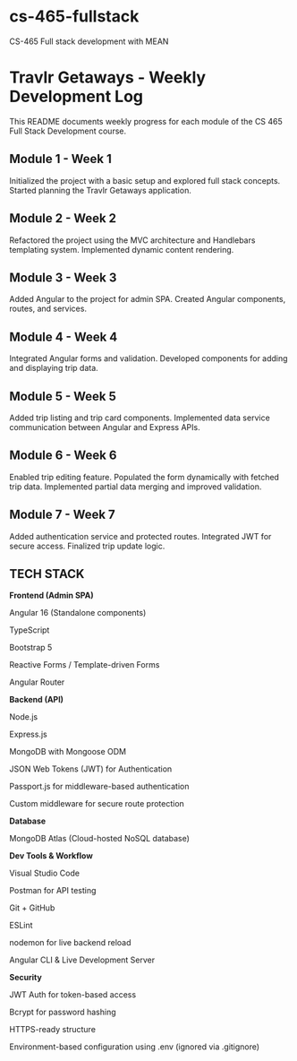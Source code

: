 # cs-465-fullstack
CS-465 Full stack development with MEAN


# Travlr Getaways - Weekly Development Log

This README documents weekly progress for each module of the CS 465 Full Stack Development course.

## Module 1 - Week 1
Initialized the project with a basic setup and explored full stack concepts. Started planning the Travlr Getaways application.

## Module 2 - Week 2
Refactored the project using the MVC architecture and Handlebars templating system. Implemented dynamic content rendering.

## Module 3 - Week 3
Added Angular to the project for admin SPA. Created Angular components, routes, and services.

## Module 4 - Week 4
Integrated Angular forms and validation. Developed components for adding and displaying trip data.

## Module 5 - Week 5
Added trip listing and trip card components. Implemented data service communication between Angular and Express APIs.

## Module 6 - Week 6
Enabled trip editing feature. Populated the form dynamically with fetched trip data. Implemented partial data merging and improved validation.

## Module 7 - Week 7
Added authentication service and protected routes. Integrated JWT for secure access. Finalized trip update logic.

## TECH STACK
**Frontend (Admin SPA)**

Angular 16 (Standalone components)

TypeScript

Bootstrap 5

Reactive Forms / Template-driven Forms

Angular Router

**Backend (API)**

Node.js

Express.js

MongoDB with Mongoose ODM

JSON Web Tokens (JWT) for Authentication

Passport.js for middleware-based authentication

Custom middleware for secure route protection

**Database**

MongoDB Atlas (Cloud-hosted NoSQL database)

**Dev Tools & Workflow**

Visual Studio Code

Postman for API testing

Git + GitHub

ESLint

nodemon for live backend reload

Angular CLI & Live Development Server

**Security**

JWT Auth for token-based access

Bcrypt for password hashing

HTTPS-ready structure

Environment-based configuration using .env (ignored via .gitignore)
